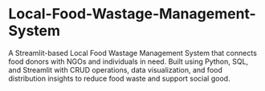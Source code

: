 # Local-Food-Wastage-Management-System
A Streamlit-based Local Food Wastage Management System that connects food donors with NGOs and individuals in need. Built using Python, SQL, and Streamlit with CRUD operations, data visualization, and food distribution insights to reduce food waste and support social good.
